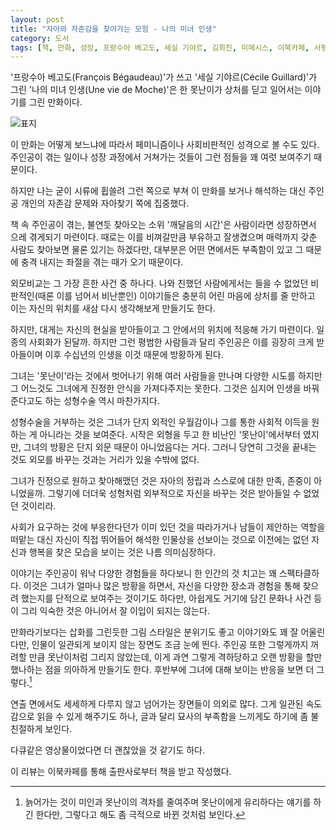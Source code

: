 ```yaml
---
layout: post
title: "자아와 자존감을 찾아가는 모험 - 나의 미녀 인생"
category: 도서
tags: [책, 만화, 성장, 프랑수아 베고도, 세실 기야르, 김희진, 미메시스, 이북카페, 서평]
---
```


'프랑수아 베고도(François Bégaudeau)'가 쓰고
'세실 기야르(Cécile Guillard)'가 그린
'나의 미녀 인생(Une vie de Moche)'은
한 못난이가 상처를 딛고 일어서는 이야기를 그린 만화이다.

![표지](https://images2.imgbox.com/60/43/jtm7sQZK_o.jpg)

이 만화는 어떻게 보느냐에 따라서 페미니즘이나 사회비판적인 성격으로 볼 수도 있다.
주인공이 겪는 일이나 성장 과정에서 거쳐가는 것들이 그런 점들을 꽤 여럿 보여주기 때문이다.

하지만 나는 굳이 시류에 휩쓸려 그런 쪽으로 부쳐 이 만화를 보거나 해석하는 대신
주인공 개인의 자존감 문제와 자아찾기 쪽에 집중했다.

책 속 주인공이 겪는, 불연듯 찾아오는 소위 '깨달음의 시간'은 사람이라면 성장하면서 으레 겪게되기 마련이다.
때로는 이를 비껴갈만큼 부유하고 잘생겼으며 매력까지 갖춘 사람도 찾아보면 물론 있기는 하겠다만,
대부분은 어떤 면에서든 부족함이 있고 그 때문에 충격 내지는 좌절을 겪는 때가 오기 때문이다.

외모비교는 그 가장 흔한 사건 중 하나다.
나와 친했던 사람에게서는 들을 수 없었던 비판적인(때론 이를 넘어서 비난뿐인) 이야기들은
충분히 어린 마음에 상처를 줄 만하고
이는 자신의 위치를 새삼 다시 생각해보게 만들기도 한다.

하지만, 대게는 자신의 현실을 받아들이고 그 안에서의 위치에 적응해 가기 마련이다.
일종의 사회화가 된달까.
하지만 그런 평범한 사람들과 달리
주인공은 이를 굉장히 크게 받아들이며 이후 수십년의 인생을 이것 때문에 방황하게 된다.

그녀는 '못난이'라는 것에서 벗어나기 위해 여러 사람들을 만나며 다양한 시도를 하지만
그 어느것도 그녀에게 진정한 안식을 가져다주지는 못한다.
그것은 심지어 인생을 바꿔준다고도 하는 성형수술 역시 마찬가지다.

성형수술을 거부하는 것은 그녀가 단지 외적인 우월감이나 그를 통한 사회적 이득을 원하는 게 아니라는 것을 보여준다.
시작은 외형을 두고 한 비난인 '못난이'에서부터 였지만,
그녀의 방황은 단지 외문 때문이 아니었음다는 거다.
그러니 당연히 그것을 끝내는 것도 외모를 바꾸는 것과는 거리가 있을 수밖에 없다.

그녀가 진정으로 원하고 찾아해맸던 것은 자아의 정립과 스스로에 대한 만족, 존중이 아니었을까.
그렇기에 더더욱 성형처럼 외부적으로 자신을 바꾸는 것은 받아들일 수 없었던 것이리라.

사회가 요구하는 것에 부응한다던가
이미 있던 것을 따라가거나
남들이 제안하는 역할을 떠맡는 대신
자신이 직접 뛰어들어 해석한 인물상을 선보이는 것으로
이전에는 없던 자신과 행복을 찾은 모습을 보이는 것은 나름 의미심장하다.

이야기는 주인공이 워낙 다양한 경험들을 하다보니 한 인간의 것 치고는 꽤 스펙타클하다.
이것은 그녀가 얼마나 많은 방황을 하면서,
자신을 다양한 장소과 경험을 통해 찾으려 했는지를 단적으로 보여주는 것이기도 하다만,
아쉽게도 거기에 담긴 문화나 사건 등이 그리 익숙한 것은 아니어서 잘 이입이 되지는 않는다.

만화라기보다는 삽화를 그린듯한 그림 스타일은 분위기도 좋고 이야기와도 꽤 잘 어울린다만,
인물이 일관되게 보이지 않는 장면도 조금 눈에 띈다.
주인공 또한 그렇게까지 꺼려할 만큼 못난이처럼 그리지 않았는데,
이게 과연 그렇게 격하당하고 오랜 방황을 할만 했나하는 점을 의아하게 만들기도 한다.
후반부에 그녀에 대해 보이는 반응을 보면 더 그렇다.[^1]

[^1]: 늙어가는 것이 미인과 못난이의 격차를 줄여주며 못난이에게 유리하다는 얘기를 하긴 한다만, 그렇다고 해도 좀 극적으로 바뀐 것처럼 보인다.

연출 면에서도 세세하게 다루지 않고 넘어가는 장면들이 의외로 많다.
그게 일관된 속도감으로 읽을 수 있게 해주기도 하나,
글과 달리 묘사의 부족함을 느끼게도 하기에 좀 불친절하게 보인다.

다큐같은 영상물이었다면 더 괜찮았을 것 같기도 하다.



<div class="im im-info">
이 리뷰는 이북카페를 통해 출판사로부터 책을 받고 작성했다.
</div>
